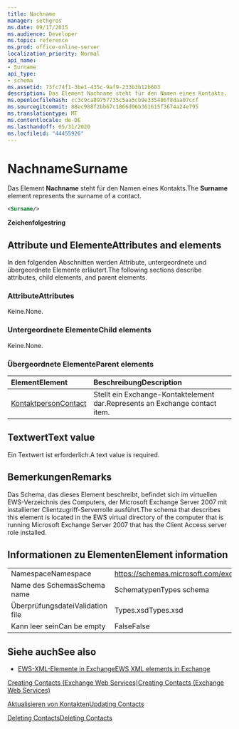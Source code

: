 ```yaml
---
title: Nachname
manager: sethgros
ms.date: 09/17/2015
ms.audience: Developer
ms.topic: reference
ms.prod: office-online-server
localization_priority: Normal
api_name:
- Surname
api_type:
- schema
ms.assetid: 73fc74f1-3be1-435c-9af9-233b3b12b603
description: Das Element Nachname steht für den Namen eines Kontakts.
ms.openlocfilehash: cc3c9ca89757735c5aa5cb9e335486f8daa07ccf
ms.sourcegitcommit: 88ec988f2bb67c1866d06b361615f3674a24e795
ms.translationtype: MT
ms.contentlocale: de-DE
ms.lasthandoff: 05/31/2020
ms.locfileid: "44455926"
---
```

# <a name="surname"></a><span data-ttu-id="ab2b4-103">Nachname</span><span class="sxs-lookup"><span data-stu-id="ab2b4-103">Surname</span></span>

<span data-ttu-id="ab2b4-104">Das Element **Nachname** steht für den Namen eines Kontakts.</span><span class="sxs-lookup"><span data-stu-id="ab2b4-104">The **Surname** element represents the surname of a contact.</span></span> 
  
```xml
<Surname/>
```

 <span data-ttu-id="ab2b4-105">**Zeichenfolge**</span><span class="sxs-lookup"><span data-stu-id="ab2b4-105">**string**</span></span>
## <a name="attributes-and-elements"></a><span data-ttu-id="ab2b4-106">Attribute und Elemente</span><span class="sxs-lookup"><span data-stu-id="ab2b4-106">Attributes and elements</span></span>

<span data-ttu-id="ab2b4-107">In den folgenden Abschnitten werden Attribute, untergeordnete und übergeordnete Elemente erläutert.</span><span class="sxs-lookup"><span data-stu-id="ab2b4-107">The following sections describe attributes, child elements, and parent elements.</span></span>
  
### <a name="attributes"></a><span data-ttu-id="ab2b4-108">Attribute</span><span class="sxs-lookup"><span data-stu-id="ab2b4-108">Attributes</span></span>

<span data-ttu-id="ab2b4-109">Keine.</span><span class="sxs-lookup"><span data-stu-id="ab2b4-109">None.</span></span>
  
### <a name="child-elements"></a><span data-ttu-id="ab2b4-110">Untergeordnete Elemente</span><span class="sxs-lookup"><span data-stu-id="ab2b4-110">Child elements</span></span>

<span data-ttu-id="ab2b4-111">Keine.</span><span class="sxs-lookup"><span data-stu-id="ab2b4-111">None.</span></span>
  
### <a name="parent-elements"></a><span data-ttu-id="ab2b4-112">Übergeordnete Elemente</span><span class="sxs-lookup"><span data-stu-id="ab2b4-112">Parent elements</span></span>

|<span data-ttu-id="ab2b4-113">**Element**</span><span class="sxs-lookup"><span data-stu-id="ab2b4-113">**Element**</span></span>|<span data-ttu-id="ab2b4-114">**Beschreibung**</span><span class="sxs-lookup"><span data-stu-id="ab2b4-114">**Description**</span></span>|
|:-----|:-----|
|[<span data-ttu-id="ab2b4-115">Kontaktperson</span><span class="sxs-lookup"><span data-stu-id="ab2b4-115">Contact</span></span>](contact.md) <br/> |<span data-ttu-id="ab2b4-116">Stellt ein Exchange-Kontaktelement dar.</span><span class="sxs-lookup"><span data-stu-id="ab2b4-116">Represents an Exchange contact item.</span></span>  <br/> |
   
## <a name="text-value"></a><span data-ttu-id="ab2b4-117">Textwert</span><span class="sxs-lookup"><span data-stu-id="ab2b4-117">Text value</span></span>

<span data-ttu-id="ab2b4-118">Ein Textwert ist erforderlich.</span><span class="sxs-lookup"><span data-stu-id="ab2b4-118">A text value is required.</span></span>
  
## <a name="remarks"></a><span data-ttu-id="ab2b4-119">Bemerkungen</span><span class="sxs-lookup"><span data-stu-id="ab2b4-119">Remarks</span></span>

<span data-ttu-id="ab2b4-120">Das Schema, das dieses Element beschreibt, befindet sich im virtuellen EWS-Verzeichnis des Computers, der Microsoft Exchange Server 2007 mit installierter Clientzugriff-Serverrolle ausführt.</span><span class="sxs-lookup"><span data-stu-id="ab2b4-120">The schema that describes this element is located in the EWS virtual directory of the computer that is running Microsoft Exchange Server 2007 that has the Client Access server role installed.</span></span>
  
## <a name="element-information"></a><span data-ttu-id="ab2b4-121">Informationen zu Elementen</span><span class="sxs-lookup"><span data-stu-id="ab2b4-121">Element information</span></span>

|||
|:-----|:-----|
|<span data-ttu-id="ab2b4-122">Namespace</span><span class="sxs-lookup"><span data-stu-id="ab2b4-122">Namespace</span></span>  <br/> |https://schemas.microsoft.com/exchange/services/2006/types  <br/> |
|<span data-ttu-id="ab2b4-123">Name des Schemas</span><span class="sxs-lookup"><span data-stu-id="ab2b4-123">Schema name</span></span>  <br/> |<span data-ttu-id="ab2b4-124">Schematypen</span><span class="sxs-lookup"><span data-stu-id="ab2b4-124">Types schema</span></span>  <br/> |
|<span data-ttu-id="ab2b4-125">Überprüfungsdatei</span><span class="sxs-lookup"><span data-stu-id="ab2b4-125">Validation file</span></span>  <br/> |<span data-ttu-id="ab2b4-126">Types.xsd</span><span class="sxs-lookup"><span data-stu-id="ab2b4-126">Types.xsd</span></span>  <br/> |
|<span data-ttu-id="ab2b4-127">Kann leer sein</span><span class="sxs-lookup"><span data-stu-id="ab2b4-127">Can be empty</span></span>  <br/> |<span data-ttu-id="ab2b4-128">False</span><span class="sxs-lookup"><span data-stu-id="ab2b4-128">False</span></span>  <br/> |
   
## <a name="see-also"></a><span data-ttu-id="ab2b4-129">Siehe auch</span><span class="sxs-lookup"><span data-stu-id="ab2b4-129">See also</span></span>



- [<span data-ttu-id="ab2b4-130">EWS-XML-Elemente in Exchange</span><span class="sxs-lookup"><span data-stu-id="ab2b4-130">EWS XML elements in Exchange</span></span>](ews-xml-elements-in-exchange.md)


[<span data-ttu-id="ab2b4-131">Creating Contacts (Exchange Web Services)</span><span class="sxs-lookup"><span data-stu-id="ab2b4-131">Creating Contacts (Exchange Web Services)</span></span>](https://msdn.microsoft.com/library/4845917e-70d1-481c-bbd7-011ec6571789%28Office.15%29.aspx)
  
[<span data-ttu-id="ab2b4-132">Aktualisieren von Kontakten</span><span class="sxs-lookup"><span data-stu-id="ab2b4-132">Updating Contacts</span></span>](https://msdn.microsoft.com/library/9a865953-b94a-4229-b632-2dee433314be%28Office.15%29.aspx)
  
[<span data-ttu-id="ab2b4-133">Deleting Contacts</span><span class="sxs-lookup"><span data-stu-id="ab2b4-133">Deleting Contacts</span></span>](https://msdn.microsoft.com/library/fcc3dc84-cd3e-455e-a1a7-ae6921c9b588%28Office.15%29.aspx)

